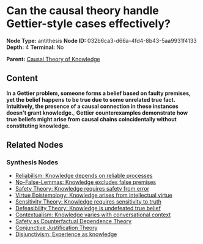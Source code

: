 # Can the causal theory handle Gettier-style cases effectively?

**Node Type:** antithesis
**Node ID:** 032b6ca3-d66a-4fd4-8b43-5aa9931f4133
**Depth:** 4
**Terminal:** No

**Parent:** [Causal Theory of Knowledge](causal-theory-of-knowledge-synthesis-3cc8cdea-3aaa-4502-a96e-65b5e55ff496.md)

## Content

**In a Gettier problem, someone forms a belief based on faulty premises, yet the belief happens to be true due to some unrelated true fact. Intuitively, the presence of a causal connection in these instances doesn't grant knowledge.**, **Gettier counterexamples demonstrate how true beliefs might arise from causal chains coincidentally without constituting knowledge.**

## Related Nodes

### Synthesis Nodes

- [Reliabilism: Knowledge depends on reliable processes](reliabilism-knowledge-depends-on-reliable-processes-synthesis-a5248dae-e70c-4d47-a87f-71b38517e50a.md)
- [No-False-Lemmas: Knowledge excludes false premises](no-false-lemmas-knowledge-excludes-false-premises-synthesis-ec8906f0-e7f1-43b4-bfe0-4277722050b2.md)
- [Safety Theory: Knowledge requires safety from error](safety-theory-knowledge-requires-safety-from-error-synthesis-da438a68-936f-4b4f-abda-fee4352d4a1f.md)
- [Virtue Epistemology: Knowledge arises from intellectual virtue](virtue-epistemology-knowledge-arises-from-intellectual-virtue-synthesis-b8c11878-4b96-408a-831a-b2c9360e7e60.md)
- [Sensitivity Theory: Knowledge requires sensitivity to truth](sensitivity-theory-knowledge-requires-sensitivity-to-truth-synthesis-8ba8bbac-6e99-4050-986f-e26a227615e9.md)
- [Defeasibility Theory: Knowledge is undefeated true belief](defeasibility-theory-knowledge-is-undefeated-true-belief-synthesis-124f902d-5dcc-44cf-817c-9d155e022bcc.md)
- [Contextualism: Knowledge varies with conversational context](contextualism-knowledge-varies-with-conversational-context-synthesis-22714785-4967-4244-9ea2-acb7fdb4d599.md)
- [Safety as Counterfactual Dependence Theory](safety-as-counterfactual-dependence-theory-synthesis-3e3a84d9-8b52-4d6f-994c-a384e87783d5.md)
- [Conjunctive Justification Theory](conjunctive-justification-theory-synthesis-2847c85d-637f-4c9f-a4ee-6be64d2ae3cf.md)
- [Disjunctivism: Experience as knowledge](disjunctivism-experience-as-knowledge-synthesis-e3c49834-223f-4273-bcdf-206fdce0b02c.md)
